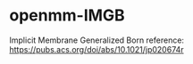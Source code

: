 # openmm-IMGB
Implicit Membrane Generalized Born
reference: https://pubs.acs.org/doi/abs/10.1021/jp020674r

